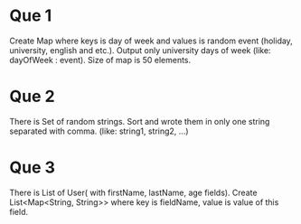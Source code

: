# Que 1

Create Map where keys is day of week and values is random event (holiday, university, english and etc.). Output only university days of week (like: dayOfWeek : event). Size of map is 50 elements.

# Que 2

There is Set of random strings. Sort and wrote them in only one string separated with comma. (like: string1, string2, ...)

# Que 3

There is List of User( with firstName, lastName, age fields). Create List<Map<String, String>> where key is fieldName, value is value of this field.